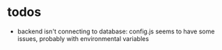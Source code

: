 # todos
 - backend isn't connecting to database: config.js seems to have some issues, probably with environmental variables

